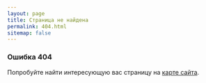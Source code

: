 ```yaml
---
layout: page
title: Страница не найдена
permalink: 404.html
sitemap: false
---
```


### Ошибка 404

Попробуйте найти интересующую вас страницу на <a href="{{page.basedir}}/sitemap/">карте сайта</a>.
